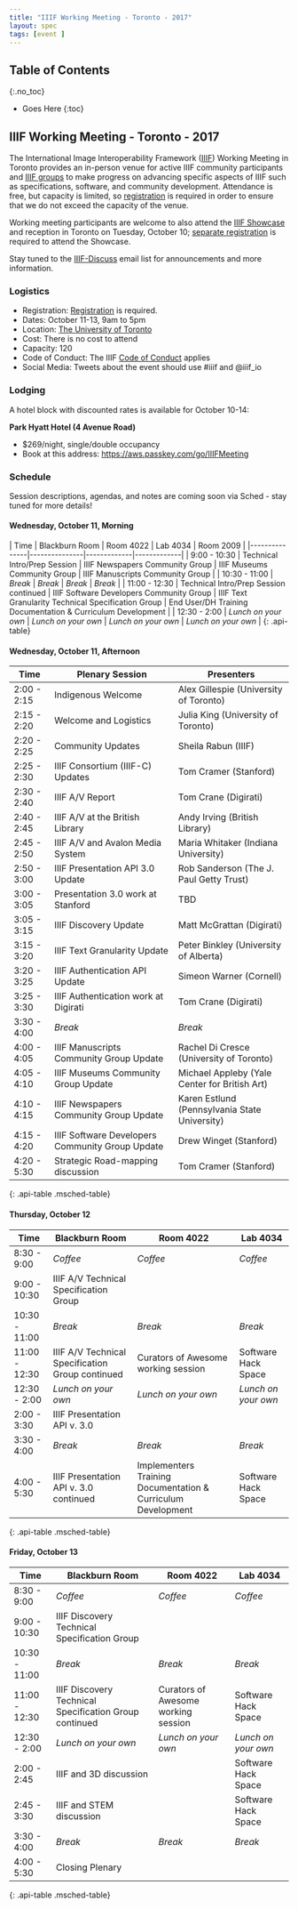 ```yaml
---
title: "IIIF Working Meeting - Toronto - 2017"
layout: spec
tags: [event ]
---
```


## Table of Contents
{:.no_toc}

* Goes Here
{:toc}

## IIIF Working Meeting - Toronto - 2017

The International Image Interoperability Framework ([IIIF][home-page]) Working Meeting in Toronto provides an in-person venue for active IIIF community participants and [IIIF groups][groups] to make progress on advancing specific aspects of IIIF such as specifications, software, and community development. Attendance is free, but capacity is limited, so [registration][registration] is required in order to ensure that we do not exceed the capacity of the venue.

Working meeting participants are welcome to also attend the [IIIF Showcase][toronto-showcase] and reception in Toronto on Tuesday, October 10; [separate registration][showcase-reg] is required to attend the Showcase.

Stay tuned to the [IIIF-Discuss][iiif-discuss] email list for announcements and more information.

### Logistics

* Registration: [Registration][registration] is required.
* Dates: October 11-13, 9am to 5pm
* Location: [The University of Toronto][UT]
* Cost: There is no cost to attend
* Capacity: 120
* Code of Conduct: The IIIF [Code of Conduct][conduct] applies
* Social Media: Tweets about the event should use #iiif and @iiif_io

### Lodging

A hotel block with discounted rates is available for October 10-14:

**Park Hyatt Hotel (4 Avenue Road)**

* $269/night, single/double occupancy
* Book at this address: <https://aws.passkey.com/go/IIIFMeeting>

### Schedule

Session descriptions, agendas, and notes are coming soon via Sched - stay tuned for more details!

#### Wednesday, October 11, Morning

| Time          | Blackburn Room     | Room 4022       | Lab 4034     | Room 2009     |
|---------------|---------------|-------------|-------------|
| 9:00 - 10:30  | Technical Intro/Prep Session | IIIF Newspapers Community Group | IIIF Museums Community Group | IIIF Manuscripts Community Group |
| 10:30 - 11:00  | _Break_ | _Break_ | _Break_ | _Break_ |
| 11:00 - 12:30 |  Technical Intro/Prep Session continued | IIIF Software Developers Community Group | IIIF Text Granularity Technical Specification Group | End User/DH Training Documentation & Curriculum Development |
| 12:30 - 2:00 | _Lunch on your own_ | _Lunch on your own_ | _Lunch on your own_ | _Lunch on your own_ |
{: .api-table}

#### Wednesday, October 11, Afternoon

| Time          | Plenary Session            | Presenters                        |
|---------------|--------------------|-----------------------------------|
| 2:00 - 2:15   | Indigenous Welcome| Alex Gillespie (University of Toronto) |
| 2:15 - 2:20   | Welcome and Logistics | Julia King (University of Toronto) |
| 2:20 - 2:25   | Community Updates | Sheila Rabun (IIIF) |
| 2:25 - 2:30   | IIIF Consortium (IIIF-C) Updates | Tom Cramer (Stanford) |
| 2:30 - 2:40   | IIIF A/V Report | Tom Crane (Digirati) |
| 2:40 - 2:45   | IIIF A/V at the British Library | Andy Irving (British Library) |
| 2:45 - 2:50   | IIIF A/V and Avalon Media System | Maria Whitaker (Indiana University) |
| 2:50 - 3:00   | IIIF Presentation API 3.0 Update | Rob Sanderson (The J. Paul Getty Trust) |
| 3:00 - 3:05   | Presentation 3.0 work at Stanford | TBD |
| 3:05 - 3:15   | IIIF Discovery Update | Matt McGrattan (Digirati) |
| 3:15 - 3:20   | IIIF Text Granularity Update | Peter Binkley (University of Alberta) |
| 3:20 - 3:25   | IIIF Authentication API Update | Simeon Warner (Cornell) |
| 3:25 - 3:30   | IIIF Authentication work at Digirati | Tom Crane (Digirati) |
| 3:30 - 4:00   | _Break_ | _Break_ |
| 4:00 - 4:05   | IIIF Manuscripts Community Group Update | Rachel Di Cresce (University of Toronto) |
| 4:05 - 4:10   | IIIF Museums Community Group Update | Michael Appleby (Yale Center for British Art)|
| 4:10 - 4:15   | IIIF Newspapers Community Group Update | Karen Estlund (Pennsylvania State University) |
| 4:15 - 4:20   | IIIF Software Developers Community Group Update | Drew Winget (Stanford) |
| 4:20 - 5:30   | Strategic Road-mapping discussion | Tom Cramer (Stanford)|
{: .api-table .msched-table}

#### Thursday, October 12

| Time          | Blackburn Room       | Room 4022     | Lab 4034     |
|---------------|---------------|-------------|-------------|
| 8:30 - 9:00   | _Coffee_ | _Coffee_ | _Coffee_ |
| 9:00 - 10:30  | IIIF A/V Technical Specification Group |  |  |
| 10:30 - 11:00 | _Break_ | _Break_ | _Break_ |
| 11:00 - 12:30 | IIIF A/V Technical Specification Group continued | Curators of Awesome working session | Software Hack Space |
| 12:30 - 2:00  | _Lunch on your own_ | _Lunch on your own_ | _Lunch on your own_ |
| 2:00 - 3:30   | IIIF Presentation API v. 3.0 |  |  |
| 3:30 - 4:00   | _Break_ | _Break_ | _Break_ |
| 4:00 - 5:30   | IIIF Presentation API v. 3.0 continued | Implementers Training Documentation & Curriculum Development | Software Hack Space |
{: .api-table .msched-table}

#### Friday, October 13

| Time          | Blackburn Room       | Room 4022     | Lab 4034     |
|---------------|---------------|-------------|-------------|
| 8:30 - 9:00   | _Coffee_ | _Coffee_ | _Coffee_ |
| 9:00 - 10:30  | IIIF Discovery Technical Specification Group |  |  |
| 10:30 - 11:00 | _Break_ | _Break_ | _Break_ |
| 11:00 - 12:30 | IIIF Discovery Technical Specification Group continued | Curators of Awesome working session | Software Hack Space |
| 12:30 - 2:00  | _Lunch on your own_ | _Lunch on your own_ | _Lunch on your own_ |
| 2:00 - 2:45   | IIIF and 3D discussion |  |Software Hack Space |
| 2:45 - 3:30   | IIIF and STEM discussion |  |Software Hack Space |
| 3:30 - 4:00   | _Break_ | _Break_ | _Break_ |
| 4:00 - 5:30   | Closing Plenary |  |  |
{: .api-table .msched-table}

[home-page]: http://iiif.io/
[groups]: http://iiif.io/community/groups/
[conduct]: /event/conduct/
[UT]: https://onesearch.library.utoronto.ca/library-info/ROBARTS
[IIIF-Discuss]: https://groups.google.com/forum/#!forum/iiif-discuss
[registration]: https://iiif-toronto.eventbrite.com
[holiday-inn]: https://drive.google.com/file/d/0B8biwZuDijgeeWkzWjcxcF9EZGs/view?usp=sharing
[toronto-showcase]: /event/2017/toronto-showcase/
[showcase-reg]: https://iiifshowcase-toronto.eventbrite.com

